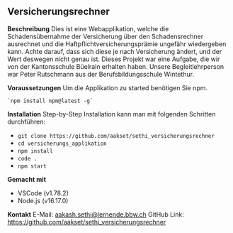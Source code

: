 ## Versicherungsrechner

**Beschreibung**
Dies ist eine Webapplikation, welche die Schadensübernahme der Versicherung über den Schadensrechner ausrechnet und die Haftpflichtversicherungsprämie ungefähr wiedergeben kann. Achte darauf, dass sich diese je nach Versicherung ändert, und der Wert deswegen nicht genau ist.
Dieses Projekt war eine Aufgabe, die wir von der Kantonsschule Büelrain erhalten haben. Unsere Begleitlehrperson war Peter Rutschmann aus der Berufsbildungsschule Wintethur.


**Voraussetzungen**
Um die Applikation zu started benötigen Sie npm.

    `npm install npm@latest -g`
    
**Installation**
Step-by-Step Installation kann man mit folgenden Schritten durchführen:

 - 
    `git clone https://github.com/aakset/sethi_versicherungsrechner`
 - 
     `cd versicherungs_applikation`
 - 
    `npm install`
 - 
    `code .`
 - 
    `npm start`


**Gemacht mit**
 - VSCode (v1.78.2)
 - Node.js (v16.17.0)

**Kontakt**
E-Mail: aakash.sethi@lernende.bbw.ch
GitHub Link: https://github.com/aakset/sethi_versicherungsrechner



 

    







